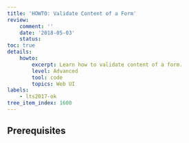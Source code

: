```yaml
---
title: 'HOWTO: Validate Content of a Form'
review:
    comment: ''
    date: '2018-05-03'
    status:
toc: true
details:
    howto:
        excerpt: Learn how to validate content of a form.
        level: Advanced
        tool: code
        topics: Web UI
labels:
    - lts2017-ok
tree_item_index: 1600
---
```

<!-- Introduction -->


## Prerequisites
